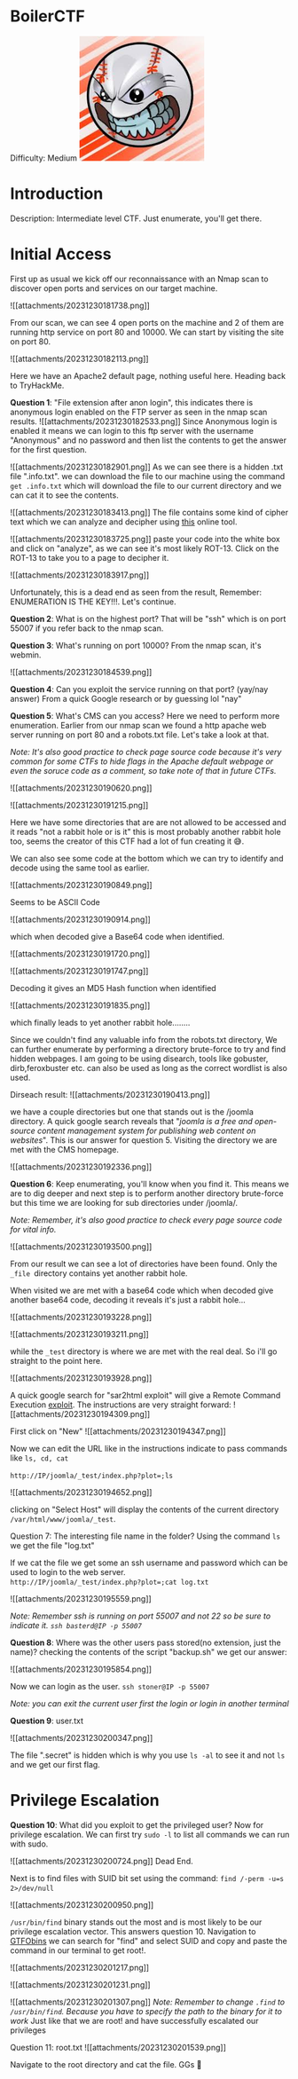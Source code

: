 # BoilerCTF
Difficulty: Medium
![](attachments/4a800c6513239dbdfaf74ce869a88add.jpeg)

# Introduction
Description: Intermediate level CTF. Just enumerate, you'll get there.

# Initial Access
First up as usual we kick off our reconnaissance with an Nmap scan to discover open ports and services on our target machine.

![[attachments/20231230181738.png]]

From our scan, we can see 4 open ports on the machine and 2 of them are running http service on port 80 and 10000. We can start by visiting the site on port 80.

![[attachments/20231230182113.png]]

Here we have an Apache2 default page, nothing useful here. Heading back to TryHackMe.

**Question 1**:
"File extension after anon login", this indicates there is anonymous login enabled on the FTP server as seen in the nmap scan results.
![[attachments/20231230182533.png]]
Since Anonymous login is enabled it means we can login to this ftp server with the username "Anonymous" and no password and then list the contents to get the answer for the first question.

![[attachments/20231230182901.png]]
As we can see there is  a hidden .txt file ".info.txt". we can download the file to our machine using the command `get .info.txt` which will download the file to our current directory and we can cat it to see the contents.

![[attachments/20231230183413.png]]
The file contains some kind of cipher text which we can analyze and decipher using [this](https://www.dcode.fr/cipher-identifier) online tool.

![[attachments/20231230183725.png]]
paste your code into the white box and click on "analyze", as we can see it's most likely ROT-13. Click on the ROT-13 to take you to a page to decipher it.

![[attachments/20231230183917.png]]

Unfortunately, this is a dead end as seen from the result, Remember: ENUMERATION IS THE KEY!!!. Let's continue.

**Question 2**:
What is on the highest port? 
That will be "ssh" which is on port 55007 if you refer back to the nmap scan.

**Question 3**:
What's running on port 10000? 
From the nmap scan, it's webmin.

![[attachments/20231230184539.png]]

**Question 4**:
Can you exploit the service running on that port? (yay/nay answer)
From a quick Google research or by guessing lol "nay" 

**Question 5**:
What's CMS can you access?
Here we need to perform more enumeration. Earlier from our nmap scan we found a http apache web server running on port 80 and a robots.txt file. Let's take a look at that.

*Note: It's also good practice to check page source code because it's very common for some  CTFs to hide flags in the Apache default webpage or even the soruce code as a comment, so take note of that in future CTFs.*

![[attachments/20231230190620.png]]

![[attachments/20231230191215.png]]

Here we have some directories that are are not allowed to be accessed and it reads "not a rabbit hole or is it" this is most probably another rabbit hole too, seems the creator of this CTF had a lot of fun creating it 😅.

We can also see some code at the bottom which we can try to identify and decode using the same tool as earlier.

![[attachments/20231230190849.png]]

Seems to be ASCII Code

![[attachments/20231230190914.png]]

which when decoded give a Base64 code when identified.

![[attachments/20231230191720.png]]

![[attachments/20231230191747.png]]

Decoding it gives an MD5 Hash function when identified

![[attachments/20231230191835.png]]

which finally leads to yet another rabbit hole........

Since we couldn't find any valuable info from the robots.txt directory, We can further enumerate by performing a directory brute-force to try and find hidden webpages.  I am going to  be using disearch, tools like gobuster, dirb,feroxbuster etc. can also be used as long as the correct wordlist is also used.

Dirseach result:
![[attachments/20231230190413.png]]

we have a couple directories but one that stands out is the /joomla directory. A quick google search reveals that "*joomla is a free and open-source content management system for publishing web content on websites*". This is our answer for question 5. Visiting the directory we are met with the CMS homepage.

![[attachments/20231230192336.png]]

**Question 6**:
Keep enumerating, you'll know when you find it.
This means we are to dig deeper and next step is to perform another directory brute-force but this time we are looking for sub directories under /joomla/. 

*Note: Remember, it's also good practice to check every page source code for vital info.*

![[attachments/20231230193500.png]]

From our result we can see a lot of directories have been found. Only the `_file `directory contains yet another rabbit hole. 

When visited we are met with a base64 code which when decoded give another base64 code, decoding it reveals it's just a rabbit hole...

![[attachments/20231230193228.png]]

![[attachments/20231230193211.png]]

while the `_test` directory is where we are met with the real deal. So i'll go straight to the point here.

![[attachments/20231230193928.png]]

A quick google search for "sar2html exploit" will give a Remote Command Execution [exploit](https://www.exploit-db.com/exploits/47204). 
The instructions are very straight forward:
![[attachments/20231230194309.png]]

First click on "New"
![[attachments/20231230194347.png]]

Now we can edit the URL like in the instructions indicate to pass commands like `ls, cd, cat`

`http://IP/joomla/_test/index.php?plot=;ls`

![[attachments/20231230194652.png]]

clicking on "Select Host" will display the contents of the current directory 
`/var/html/www/joomla/_test`. 

Question 7:
The interesting file name in the folder?
Using the command `ls` we get the file "log.txt"

If we cat the file we get some an ssh username and password which can be used to login to the  web server.  
`http://IP/joomla/_test/index.php?plot=;cat log.txt`

![[attachments/20231230195559.png]]

*Note: Remember ssh is running on port 55007 and not 22 so be sure to indicate it.*
*`ssh basterd@IP -p 55007`*

**Question 8**:
Where was the other users pass stored(no extension, just the name)?
checking the contents of the script "backup.sh" we get our answer:

![[attachments/20231230195854.png]]

Now we can login as the user.
`ssh stoner@IP -p 55007`

*Note: you can exit the current user first the login or login in another terminal*

**Question 9**:
user.txt

![[attachments/20231230200347.png]]

The file ".secret" is hidden which is why you use `ls -al` to see it and not `ls` and we get our first flag.

# Privilege Escalation

**Question 10**:
What did you exploit to get the privileged user?
Now for privilege escalation. 
We  can first try `sudo -l` to list all commands we can run with sudo.

![[attachments/20231230200724.png]]
Dead End.

Next is to find files with SUID bit set using the command:
`find /-perm -u=s 2>/dev/null`

![[attachments/20231230200950.png]]

`/usr/bin/find` binary stands out the most and is most likely to be our privilege escalation vector. This answers question 10.
Navigation to [GTFObins](https://gtfobins.github.io/) we can search for "find" and select SUID and copy and paste the command in our terminal to get root!.

![[attachments/20231230201217.png]]

![[attachments/20231230201231.png]]

![[attachments/20231230201307.png]]
*Note: Remember to change `.find` to `/usr/bin/find`. Because you have to specify the path to the binary for it to work*
Just like that we are root! and have successfully escalated our privileges

Question 11:
root.txt
![[attachments/20231230201539.png]]

Navigate to the root directory and cat the file. GGs 🤝